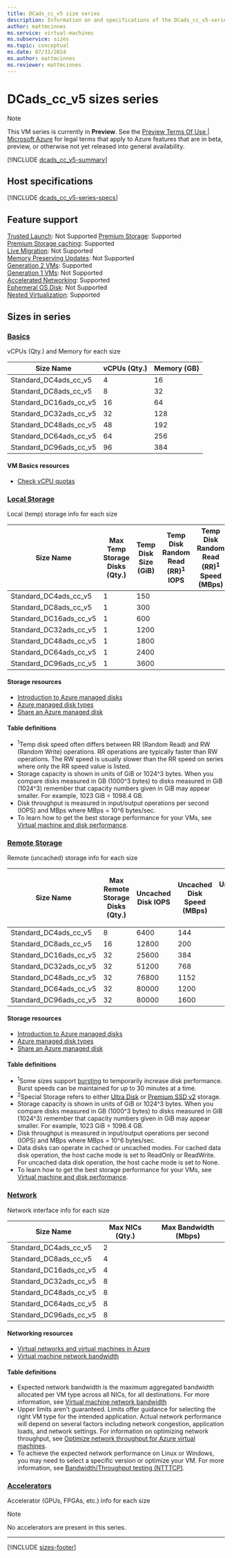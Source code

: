 ```yaml
---
title: DCads_cc_v5 size series
description: Information on and specifications of the DCads_cc_v5-series sizes
author: mattmcinnes
ms.service: virtual-machines
ms.subservice: sizes
ms.topic: conceptual
ms.date: 07/31/2024
ms.author: mattmcinnes
ms.reviewer: mattmcinnes
---
```


# DCads_cc_v5 sizes series
>[!NOTE]
>This VM series is currently in **Preview**. See the [Preview Terms Of Use | Microsoft Azure](https://azure.microsoft.com/support/legal/preview-supplemental-terms/) for legal terms that apply to Azure features that are in beta, preview, or otherwise not yet released into general availability. 

[!INCLUDE [dcads_cc_v5-summary](./includes/dcads_cc_v5-series-summary.md)]

## Host specifications
[!INCLUDE [dcads_cc_v5-series-specs](./includes/dcads_cc_v5-series-specs.md)]

## Feature support
[Trusted Launch](../../trusted-launch.md): Not Supported
[Premium Storage](../../premium-storage-performance.md): Supported <br>[Premium Storage caching](../../premium-storage-performance.md): Supported <br>[Live Migration](../../maintenance-and-updates.md): Not Supported <br>[Memory Preserving Updates](../../maintenance-and-updates.md): Not Supported <br>[Generation 2 VMs](../../generation-2.md): Supported <br>[Generation 1 VMs](../../generation-2.md): Not Supported <br>[Accelerated Networking](../../../virtual-network/create-vm-accelerated-networking-cli.md): Supported <br>[Ephemeral OS Disk](../../ephemeral-os-disks.md): Not Supported <br>[Nested Virtualization](/virtualization/hyper-v-on-windows/user-guide/nested-virtualization): Supported <br>

## Sizes in series

### [Basics](#tab/sizebasic)

vCPUs (Qty.) and Memory for each size

| Size Name | vCPUs (Qty.) | Memory (GB) |
| --- | --- | --- |
| Standard_DC4ads_cc_v5 | 4 | 16 |
| Standard_DC8ads_cc_v5 | 8 | 32 |
| Standard_DC16ads_cc_v5 | 16 | 64 |
| Standard_DC32ads_cc_v5 | 32 | 128 |
| Standard_DC48ads_cc_v5 | 48 | 192 |
| Standard_DC64ads_cc_v5 | 64 | 256 |
| Standard_DC96ads_cc_v5 | 96 | 384 |

#### VM Basics resources
- [Check vCPU quotas](../../../virtual-machines/quotas.md)

### [Local Storage](#tab/sizestoragelocal)

Local (temp) storage info for each size

| Size Name | Max Temp Storage Disks (Qty.) | Temp Disk Size (GiB) | Temp Disk Random Read (RR)<sup>1</sup> IOPS | Temp Disk Random Read (RR)<sup>1</sup> Speed (MBps) | Temp Disk Random Write (RW)<sup>1</sup> IOPS | Temp Disk Random Write (RW)<sup>1</sup> Speed (MBps) |
| --- | --- | --- | --- | --- | --- | --- |
| Standard_DC4ads_cc_v5 | 1 | 150 |  |  |  |  |
| Standard_DC8ads_cc_v5 | 1 | 300 |  |  |  |  |
| Standard_DC16ads_cc_v5 | 1 | 600 |  |  |  |  |
| Standard_DC32ads_cc_v5 | 1 | 1200 |  |  |  |  |
| Standard_DC48ads_cc_v5 | 1 | 1800 |  |  |  |  |
| Standard_DC64ads_cc_v5 | 1 | 2400 |  |  |  |  |
| Standard_DC96ads_cc_v5 | 1 | 3600 |  |  |  |  |

#### Storage resources
- [Introduction to Azure managed disks](../../../virtual-machines/managed-disks-overview.md)
- [Azure managed disk types](../../../virtual-machines/disks-types.md)
- [Share an Azure managed disk](../../../virtual-machines/disks-shared.md)

#### Table definitions
- <sup>1</sup>Temp disk speed often differs between RR (Random Read) and RW (Random Write) operations. RR operations are typically faster than RW operations. The RW speed is usually slower than the RR speed on series where only the RR speed value is listed.
- Storage capacity is shown in units of GiB or 1024^3 bytes. When you compare disks measured in GB (1000^3 bytes) to disks measured in GiB (1024^3) remember that capacity numbers given in GiB may appear smaller. For example, 1023 GiB = 1098.4 GB.
- Disk throughput is measured in input/output operations per second (IOPS) and MBps where MBps = 10^6 bytes/sec.
- To learn how to get the best storage performance for your VMs, see [Virtual machine and disk performance](../../../virtual-machines/disks-performance.md).

### [Remote Storage](#tab/sizestorageremote)

Remote (uncached) storage info for each size

| Size Name | Max Remote Storage Disks (Qty.) | Uncached Disk IOPS | Uncached Disk Speed (MBps) | Uncached Disk Burst<sup>1</sup> IOPS | Uncached Disk Burst<sup>1</sup> Speed (MBps) | Uncached Special<sup>2</sup> Disk IOPS | Uncached Special<sup>2</sup> Disk Speed (MBps) | Uncached Burst<sup>1</sup> Special<sup>2</sup> Disk IOPS | Uncached Burst<sup>1</sup> Special<sup>2</sup> Disk Speed (MBps) |
| --- | --- | --- | --- | --- | --- | --- | --- | --- | --- |
| Standard_DC4ads_cc_v5 | 8 | 6400 | 144 |  |  |  |  |  |  |
| Standard_DC8ads_cc_v5 | 16 | 12800 | 200 |  |  |  |  |  |  |
| Standard_DC16ads_cc_v5 | 32 | 25600 | 384 |  |  |  |  |  |  |
| Standard_DC32ads_cc_v5 | 32 | 51200 | 768 |  |  |  |  |  |  |
| Standard_DC48ads_cc_v5 | 32 | 76800 | 1152 |  |  |  |  |  |  |
| Standard_DC64ads_cc_v5 | 32 | 80000 | 1200 |  |  |  |  |  |  |
| Standard_DC96ads_cc_v5 | 32 | 80000 | 1600 |  |  |  |  |  |  |

#### Storage resources
- [Introduction to Azure managed disks](../../../virtual-machines/managed-disks-overview.md)
- [Azure managed disk types](../../../virtual-machines/disks-types.md)
- [Share an Azure managed disk](../../../virtual-machines/disks-shared.md)

#### Table definitions
- <sup>1</sup>Some sizes support [bursting](../../disk-bursting.md) to temporarily increase disk performance. Burst speeds can be maintained for up to 30 minutes at a time.
- <sup>2</sup>Special Storage refers to either [Ultra Disk](../../../virtual-machines/disks-enable-ultra-ssd.md) or [Premium SSD v2](../../../virtual-machines/disks-deploy-premium-v2.md) storage.
- Storage capacity is shown in units of GiB or 1024^3 bytes. When you compare disks measured in GB (1000^3 bytes) to disks measured in GiB (1024^3) remember that capacity numbers given in GiB may appear smaller. For example, 1023 GiB = 1098.4 GB.
- Disk throughput is measured in input/output operations per second (IOPS) and MBps where MBps = 10^6 bytes/sec.
- Data disks can operate in cached or uncached modes. For cached data disk operation, the host cache mode is set to ReadOnly or ReadWrite. For uncached data disk operation, the host cache mode is set to None.
- To learn how to get the best storage performance for your VMs, see [Virtual machine and disk performance](../../../virtual-machines/disks-performance.md).


### [Network](#tab/sizenetwork)

Network interface info for each size

| Size Name | Max NICs (Qty.) | Max Bandwidth (Mbps) |
| --- | --- | --- |
| Standard_DC4ads_cc_v5 | 2 |  |
| Standard_DC8ads_cc_v5 | 4 |  |
| Standard_DC16ads_cc_v5 | 4 |  |
| Standard_DC32ads_cc_v5 | 8 |  |
| Standard_DC48ads_cc_v5 | 8 |  |
| Standard_DC64ads_cc_v5 | 8 |  |
| Standard_DC96ads_cc_v5 | 8 |  |

#### Networking resources
- [Virtual networks and virtual machines in Azure](../../../virtual-network/network-overview.md)
- [Virtual machine network bandwidth](../../../virtual-network/virtual-machine-network-throughput.md)

#### Table definitions
- Expected network bandwidth is the maximum aggregated bandwidth allocated per VM type across all NICs, for all destinations. For more information, see [Virtual machine network bandwidth](../../../virtual-network/virtual-machine-network-throughput.md)
- Upper limits aren't guaranteed. Limits offer guidance for selecting the right VM type for the intended application. Actual network performance will depend on several factors including network congestion, application loads, and network settings. For information on optimizing network throughput, see [Optimize network throughput for Azure virtual machines](../../../virtual-network/virtual-network-optimize-network-bandwidth.md). 
-  To achieve the expected network performance on Linux or Windows, you may need to select a specific version or optimize your VM. For more information, see [Bandwidth/Throughput testing (NTTTCP)](../../../virtual-network/virtual-network-bandwidth-testing.md).

### [Accelerators](#tab/sizeaccelerators)

Accelerator (GPUs, FPGAs, etc.) info for each size

> [!NOTE]
> No accelerators are present in this series.

---

[!INCLUDE [sizes-footer](../includes/sizes-footer.md)]
